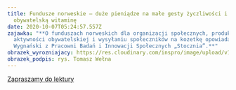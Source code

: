 ```yaml
---
title: Fundusze norweskie – duże pieniądze na małe gesty życzliwości i
  obywatelską witaminę
date: 2020-10-07T05:24:57.557Z
zajawka: "**O funduszach norweskich dla organizacji społecznych, produkowaniu
  aktywności obywatelskiej i wysyłaniu społeczników na kozetkę opowiada Jakub
  Wygnański z Pracowni Badań i Innowacji Społecznych „Stocznia”.**"
obrazek_wyrozniajacy: https://res.cloudinary.com/inspro/image/upload/v1602048332/aiso/Zdj%C4%99cia%20szkolenia/rys.-Tomasz-We%C5%82na-768x432.jpg
obrazek_podpis: rys. Tomasz Wełna
---
```

[Zapraszamy do lektury](https://instytutsprawobywatelskich.pl/fundusze-norweskie-duze-pieniadze-na-male-gesty-zyczliwosci-i-obywatelska-witamine/)